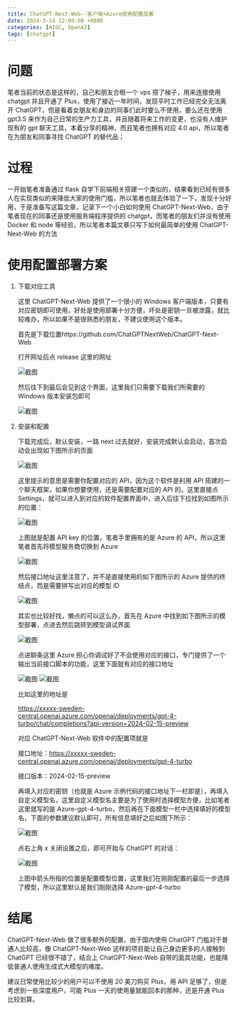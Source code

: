 ```yaml
---
title: ChatGPT-Next-Web--客户端+Azure使用配置部署
date: 2024-3-14 12:00:00 +0800
categories: [AIGC, OpenAI]
tags: [chatgpt]
---
```


# 问题

笔者当前的状态是这样的，自己和朋友合租一个 vps 搭了梯子，用来连接使用 chatgpt 并且开通了 Plus，使用了接近一年时间，发现平时工作已经完全无法离开 ChatGPT，但是看着女朋友和身边的同事们此时要么不使用，要么还在使用 gpt3.5 来作为自己日常的生产力工具，并且随着将来工作的变更，也没有人维护现有的 gpt 聊天工具，本着分享的精神，而且笔者也拥有对应 4.0 api，所以笔者在为朋友和同事寻找 ChatGPT 的替代品；

# 过程

一开始笔者准备通过 flask 自学下前端相关搭建一个类似的，结果看到已经有很多人在实现类似的来降低大家的使用门槛，所以笔者也就去体验了一下，发现十分好用，于是准备写这篇文章，记录下一个小白如何使用 ChatGPT-Next-Web，由于笔者现在的同事还是使用服务端程序提供的 chatgpt，而笔者的朋友们并没有使用 Docker 和 node 等经验，所以笔者本篇文章只写下如何最简单的使用 ChatGPT-Next-Web 的方法

# 使用配置部署方案

1. 下载对应工具

    这里 ChatGPT-Next-Web 提供了一个很小的 Windows 客户端版本，只要有对应密钥即可使用，好处是使用部署十分方便，坏处是密钥一旦被泄露，就比较难办，所以如果不是很熟悉的朋友，不建议使用这个版本。

    首先是下载位置https://github.com/ChatGPTNextWeb/ChatGPT-Next-Web

    打开网址后点 release 这里的网址

    ![截图](/assets/image/2024/3/20240316185645.png)

    然后往下到最后会见到这个界面，这里我们只需要下载我们所需要的 Windows 版本安装包即可

    ![截图](/assets/image/2024/3/20240316185850.png)

2. 安装和配置

    下载完成后，默认安装，一路 next 过去就好，安装完成默认会启动，首次启动会出现如下图所示的页面

    ![截图](/assets/image/2024/3/20240316190359.png)

    这里提示的意思是需要你配置对应的 API，因为这个软件是利用 API 搭建的一个聊天框架，如果你想要使用，还是需要配置对应的 API 的。这里直接点 Settings，就可以进入到对应的软件配置界面中，进入后往下拉找到如图所示的位置：

    ![截图](/assets/image/2024/3/20240316190820.png)

    上图就是配置 API key 的位置，笔者手里拥有的是 Azure 的 API，所以这里笔者首先将模型服务商切换到 Azure

    ![截图](/assets/image/2024/3/20240316191017.png)

    然后接口地址这里注意了，并不是直接使用的如下图所示的 Azure 提供的终结点，而是需要拼写出对应的模型 ID

    ![截图](/assets/image/2024/3/20240316191308.png)

    其实也比较好找，懒点的可以这么办，首先在 Azure 中找到如下图所示的模型部署，点进去然后跳转到模型调试界面

    ![截图](/assets/image/2024/3/20240316191503.png)

    点进聊条这里 Azure 担心你调试好了不会使用对应的接口，专门提供了一个输出当前接口脚本的功能，这里下面就有对应的接口地址

    ![截图](/assets/image/2024/3/20240316191820.png)
    ![截图](/assets/image/2024/3/20240316192019.png)

    比如这里的地址是

    https://xxxxx-sweden-central.openai.azure.com/openai/deployments/gpt-4-turbo/chat/completions?api-version=2024-02-15-preview

    对应 ChatGPT-Next-Web 软件中的配置项就是

    接口地址：https://xxxxx-sweden-central.openai.azure.com/openai/deployments/gpt-4-turbo

    接口版本：2024-02-15-preview

    再填入对应的密钥（也就是 Azure 示例代码的接口地址下一栏即是），再填入自定义模型名，这里自定义模型名主要是为了使用时选择模型方便，比如笔者这里就写的是 Azure-gpt-4-turbo，然后再在下面模型一栏中选择填好的模型名，下面的参数建议默认即可，所有信息填好之后如图下所示：

    ![截图](/assets/image/2024/3/20240316192919.png)

    点右上角 x 关闭设置之后，即可开始与 ChatGPT 的对话：

    ![截图](/assets/image/2024/3/20240316193414.png)

    上图中箭头所指的位置是配置模型位置，这里我们在刚刚配置的最后一步选择了模型，所以这里默认是我们刚刚选择 Azure-gpt-4-turbo

# 结尾

ChatGPT-Next-Web 做了很多额外的配置，由于国内使用 ChatGPT 门槛对于普通人比较高，像 ChatGPT-Next-Web 这样的项目能让自己身边更多的人接触到 ChatGPT 已经很不错了，结合上 ChatGPT-Next-Web 自带的面具功能，也能降低普通人使用生成式大模型的难度。

建议日常使用比较少的用户可以不使用 20 美刀购买 Plus，用 API 足够了，但是考虑到一些深度用户，可能 Plus 一天的使用量就能回本的那种，还是开通 Plus 比较划算。
